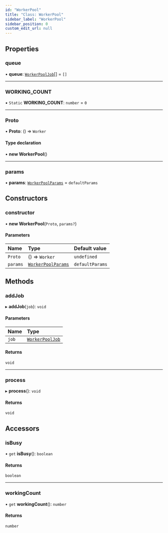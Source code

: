```yaml
---
id: "WorkerPool"
title: "Class: WorkerPool"
sidebar_label: "WorkerPool"
sidebar_position: 0
custom_edit_url: null
---
```


## Properties

### queue

• **queue**: [`WorkerPoolJob`](../modules.md#workerpooljob-40)[] = `[]`

___

### WORKING\_COUNT

▪ `Static` **WORKING\_COUNT**: `number` = `0`

___

### Proto

• **Proto**: () => `Worker`

#### Type declaration

• **new WorkerPool**()

___

### params

• **params**: [`WorkerPoolParams`](../modules.md#workerpoolparams-40) = `defaultParams`

## Constructors

### constructor

• **new WorkerPool**(`Proto`, `params?`)

#### Parameters

| Name | Type | Default value |
| :------ | :------ | :------ |
| `Proto` | () => `Worker` | `undefined` |
| `params` | [`WorkerPoolParams`](../modules.md#workerpoolparams-40) | `defaultParams` |

## Methods

### addJob

▸ **addJob**(`job`): `void`

#### Parameters

| Name | Type |
| :------ | :------ |
| `job` | [`WorkerPoolJob`](../modules.md#workerpooljob-40) |

#### Returns

`void`

___

### process

▸ **process**(): `void`

#### Returns

`void`

## Accessors

### isBusy

• `get` **isBusy**(): `boolean`

#### Returns

`boolean`

___

### workingCount

• `get` **workingCount**(): `number`

#### Returns

`number`
